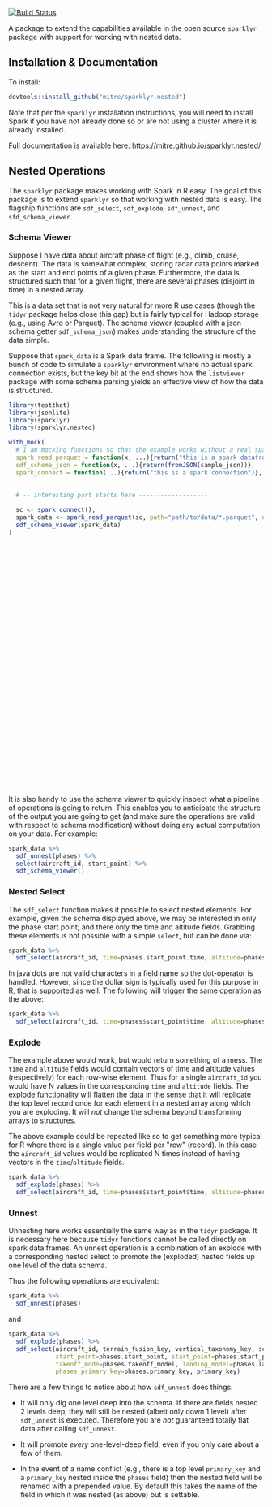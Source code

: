 
[![Build Status](https://travis-ci.org/mitre/sparklyr.nested.svg?branch=master)](https://travis-ci.org/mitre/sparklyr.nested)



A package to extend the capabilities available in the open source `sparklyr` package with support for working with nested data.

## Installation & Documentation

To install:

```r
devtools::install_github("mitre/sparklyr.nested")
```

Note that per the `sparklyr` installation instructions, you will need to install Spark if you have not already done so or are not using a cluster where it is already installed.

Full documentation is available here: https://mitre.github.io/sparklyr.nested/

## Nested Operations

The `sparklyr` package makes working with Spark in R easy.
The goal of this package is to extend `sparklyr` so that working with nested data is easy.
The flagship functions are `sdf_select`, `sdf_explode`, `sdf_unnest`, and `sfd_schema_viewer`.

### Schema Viewer

Suppose I have data about aircraft phase of flight (e.g., climb, cruise, descent).
The data is somewhat complex, storing radar data points marked as the start and end points of a given phase.
Furthermore, the data is structured such that for a given flight, there are several phases (disjoint in time) in a nested array.

This is a data set that is not very natural for more R use cases (though the `tidyr` package helps close this gap) but is fairly typical for Hadoop storage (e.g., using Avro or Parquet).
The schema viewer (coupled with a json schema getter `sdf_schema_json`) makes understanding the structure of the data simple.

Suppose that `spark_data` is a Spark data frame.
The following is mostly a bunch of code to simulate a `sparklyr` environment where no actual spark connection exists, but the key bit at the end shows how the `listviewer` package with some schema parsing yields an effective view of how the data is structured.



```r
library(testthat)
library(jsonlite)
library(sparklyr)
library(sparklyr.nested)

with_mock(
  # I am mocking functions so that the example works without a real spark connection
  spark_read_parquet = function(x, ...){return("this is a spark dataframe")},
  sdf_schema_json = function(x, ...){return(fromJSON(sample_json))},
  spark_connect = function(...){return("this is a spark connection")},

  
  # -- interesting part starts here -------------------
  
  sc <- spark_connect(),  
  spark_data <- spark_read_parquet(sc, path="path/to/data/*.parquet", name="some_name"),
  sdf_schema_viewer(spark_data)
)
```

<!--html_preserve--><div id="htmlwidget-3606" style="width:672px;height:480px;" class="jsonedit html-widget"></div>
<script type="application/json" data-for="htmlwidget-3606">{"x":{"data":{"aircraft_id":"string","phase_sequence":"string","phases (array)":{"start_point (struct)":{"segment_phase":"string","agl":"double","elevation":"double","time":"long","latitude":"double","longitude":"double","altitude":"double","course":"double","speed":"double","source_point_keys (array)":"[string]","primary_key":"string"},"end_point (struct)":{"segment_phase":"string","agl":"double","elevation":"double","time":"long","latitude":"double","longitude":"double","altitude":"double","course":"double","speed":"double","source_point_keys (array)":"[string]","primary_key":"string"},"phase":"string","primary_key":"string"},"primary_key":"string"},"options":{"mode":"tree","modes":["code","form","text","tree","view"]}},"evals":[],"jsHooks":[]}</script><!--/html_preserve-->

It is also handy to use the schema viewer to quickly inspect what a pipeline of operations is going to return.
This enables you to anticipate the structure of the output you are going to get (and make sure the operations are valid with respect to schema modification) without doing any actual computation on your data.
For example:

```r
spark_data %>%
  sdf_unnest(phases) %>%
  select(aircraft_id, start_point) %>%
  sdf_schema_viewer()
```

### Nested Select

The `sdf_select` function makes it possible to select nested elements.
For example, given the schema displayed above, we may be interested in only the phase start point; and there only the time and altitude fields.
Grabbing these elements is not possible with a simple `select`, but can be done via:

```r
spark_data %>%
  sdf_select(aircraft_id, time=phases.start_point.time, altitude=phases.start_point.altitude)
```

In java dots are not valid characters in a field name so the dot-operator is handled.
However, since the dollar sign is typically used for this purpose in R, that is supported as well.
The following will trigger the same operation as the above:

```r
spark_data %>%
  sdf_select(aircraft_id, time=phases$start_point$time, altitude=phases$start_point$altitude)
```

### Explode

The example above would work, but would return something of a mess.
The `time` and `altitude` fields would contain vectors of time and altitude values (respectively) for each row-wise element.
Thus for a single `aircraft_id` you would have N values in the corresponding `time` and `altitude` fields.
The explode functionality will flatten the data in the sense that it will replicate the top level record once for each element in a nested array along which you are exploding.
It will *not* change the schema beyond transforming arrays to structures.

The above example could be repeated like so to get something more typical for R where there is a single value per field per "row" (record).
In this case the `aircraft_id` values would be replicated N times instead of having vectors in the `time`/`altitude` fields.

```r
spark_data %>%
  sdf_explode(phases) %>%
  sdf_select(aircraft_id, time=phases$start_point$time, altitude=phases$start_point$altitude)
```

### Unnest

Unnesting here works essentially the same way as in the `tidyr` package.
It is necessary here because `tidyr` functions cannot be called directly on spark data frames.
An unnest operation is a combination of an explode with a corresponding nested select to promote the (exploded) nested fields up one level of the data schema.

Thus the following operations are equivalent:

```r
spark_data %>%
  sdf_unnest(phases)
```

and

```r
spark_data %>%
  sdf_explode(phases) %>%
  sdf_select(aircraft_id, terrain_fusion_key, vertical_taxonomy_key, sequence, 
             start_point=phases.start_point, start_point=phases.start_point, phase=phases.phase,
             takeoff_mode=phases.takeoff_model, landing_model=phases.landing_model, 
             phases_primary_key=phases.primary_key, primary_key)
```

There are a few things to notice about how `sdf_unnest` does things:

- It will only dig one level deep into the schema. If there are fields nested 2 levels deep, they will still be nested (albeit only down 1 level) after `sdf_unnest` is executed. Therefore you are *not* guaranteed totally flat data after calling `sdf_unnest`.

- It will promote *every* one-level-deep field, even if you only care about a few of them.

- In the event of a name conflict (e.g., there is a top level `primary_key` and a `primary_key` nested inside the `phases` field) then the nested field will be renamed with a prepended value. By default this takes the name of the field in which it was nested (as above) but is settable.
